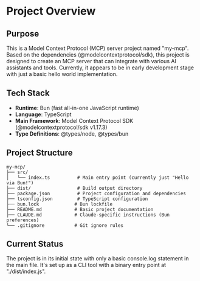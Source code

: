 # Project Overview

## Purpose
This is a Model Context Protocol (MCP) server project named "my-mcp". Based on the dependencies (@modelcontextprotocol/sdk), this project is designed to create an MCP server that can integrate with various AI assistants and tools. Currently, it appears to be in early development stage with just a basic hello world implementation.

## Tech Stack
- **Runtime**: Bun (fast all-in-one JavaScript runtime)
- **Language**: TypeScript
- **Main Framework**: Model Context Protocol SDK (@modelcontextprotocol/sdk v1.17.3)
- **Type Definitions**: @types/node, @types/bun

## Project Structure
```
my-mcp/
├── src/
│   └── index.ts          # Main entry point (currently just "Hello via Bun!")
├── dist/                 # Build output directory
├── package.json          # Project configuration and dependencies
├── tsconfig.json         # TypeScript configuration
├── bun.lock             # Bun lockfile
├── README.md            # Basic project documentation
├── CLAUDE.md            # Claude-specific instructions (Bun preferences)
└── .gitignore           # Git ignore rules
```

## Current Status
The project is in its initial state with only a basic console.log statement in the main file. It's set up as a CLI tool with a binary entry point at "./dist/index.js".